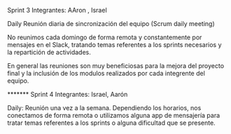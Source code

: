Sprint 3
Integrantes: AAron  , Israel

Daily
Reunión diaria de sincronización del equipo (Scrum daily meeting)

No reunimos cada domingo de forma remota y constantemente por mensajes en el Slack, tratando temas referentes a los sprints necesarios y la repartición de actividades.

En general las reuniones son muy beneficiosas para la mejora del proyecto final y la inclusión de los modulos realizados por cada integrente del equipo.

******* Sprint 4
Integrantes: Israel, Aarón

Daily: Reunión una vez a la semana.
Dependiendo los horarios, nos conectamos de forma remota o utilizamos alguna app de mensajería para tratar temas referentes a los sprints o alguna dificultad que se presente.



